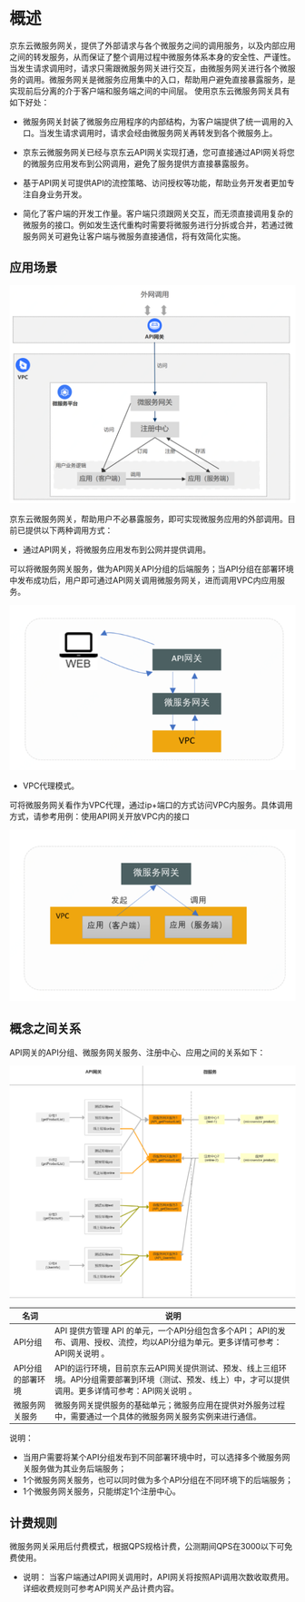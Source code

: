 # 概述

京东云微服务网关，提供了外部请求与各个微服务之间的调用服务，以及内部应用之间的转发服务，从而保证了整个调用过程中微服务体系本身的安全性、严谨性。当发生请求调用时，请求只需跟微服务网关进行交互，由微服务网关进行各个微服务的调用。微服务网关是微服务应用集中的入口，帮助用户避免直接暴露服务，是实现前后分离的介于客户端和服务端之间的中间层。
使用京东云微服务网关具有如下好处：

- 微服务网关封装了微服务应用程序的内部结构，为客户端提供了统一调用的入口。当发生请求调用时，请求会经由微服务网关再转发到各个微服务上。

- 京东云微服务网关已经与京东云API网关实现打通，您可直接通过API网关将您的微服务应用发布到公网调用，避免了服务提供方直接暴露服务。

- 基于API网关可提供API的流控策略、访问授权等功能，帮助业务开发者更加专注自身业务开发。 

- 简化了客户端的开发工作量。客户端只须跟网关交互，而无须直接调用复杂的微服务的接口。例如发生迭代重构时需要将微服务进行分拆或合并，若通过微服务网关可避免让客户端与微服务直接通信，将有效简化实施。



## 应用场景
![](../../../../../image/Internet-Middleware/JD-Distributed-Service-Framework/st-yycj.png)


京东云微服务网关，帮助用户不必暴露服务，即可实现微服务应用的外部调用。目前已提供以下两种调用方式：


- 通过API网关，将微服务应用发布到公网并提供调用。

可以将微服务网关服务，做为API网关API分组的后端服务；当API分组在部署环境中发布成功后，用户即可通过API网关调用微服务网关，进而调用VPC内应用服务。

![](../../../../../image/Internet-Middleware/JD-Distributed-Service-Framework/st-wffwg.png)


- VPC代理模式。

可将微服务网关看作为VPC代理，通过ip+端口的方式访问VPC内服务。具体调用方式，请参考用例：使用API网关开放VPC内的接口

![](../../../../../image/Internet-Middleware/JD-Distributed-Service-Framework/st-vpc.png)
 
 
## 概念之间关系

API网关的API分组、微服务网关服务、注册中心、应用之间的关系如下：

![](../../../../../image/Internet-Middleware/JD-Distributed-Service-Framework/st-apijdsf.png)

|名词|说明|
|---|---|
| API分组  |  API 提供方管理 API 的单元，一个API分组包含多个API； API的发布、调用、授权、流控，均以API分组为单元。更多详情可参考：API网关说明  。 |
| API分组的部署环境 | API的运行环境，目前京东云API网关提供测试、预发、线上三组环境。API分组需要部署到环境（测试、预发、线上）中，才可以提供调用。更多详情可参考：API网关说明  。 |
| 微服务网关服务  |  微服务网关提供服务的基础单元；微服务应用在提供对外服务过程中，需要通过一个具体的微服务网关服务实例来进行通信。 |

说明：
- 当用户需要将某个API分组发布到不同部署环境中时，可以选择多个微服务网关服务做为其业务后端服务；
- 1个微服务网关服务，也可以同时做为多个API分组在不同环境下的后端服务；
- 1个微服务网关服务，只能绑定1个注册中心。


## 计费规则

微服务网关采用后付费模式，根据QPS规格计费，公测期间QPS在3000以下可免费使用。
  
- 说明：
当客户端通过API网关调用时，API网关将按照API调用次数收取费用。详细收费规则可参考API网关产品计费内容。



